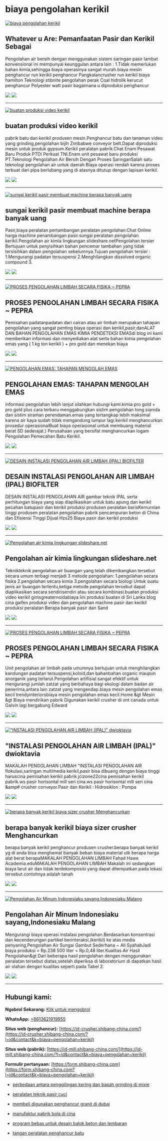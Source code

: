 # biaya pengolahan kerikil

<a href="https://swt.shibang-china.com/?l=id&img&k=biaya+pengolahan+kerikil" target="_blank">![biaya pengolahan kerikil](http://static.shibang-china.com/all-800x300/365.jpg)</a>

## Whatever u Are: Pemanfaatan Pasir dan Kerikil Sebagai
Pengolahan air bersih dengan menggunakan sistem saringan pasir lambat konvensional ini mempunyai keunggulan antara lain : 1.Tidak memerlukan bahan kimia,sehingga biaya operasinya sangat murah.biaya mesin penghancur run kerikil penghancur Pangkalancrusher run kerikil biaya hamilton Teknologi stibnite pengolahan perak Coal hidrolik kerucut penghancur Polyester watt pasir bagaimana u diproduksi penghancur


<a href="https://whatsapp.shibangsoft.com/WhatsApp.php" target="_blank" title="WhatsApp">![](http://static.shibang-china.com/icon/whatsapp.png)</a> <a href="https://swt.shibang-china.com/?l=id&icon&k=biaya+pengolahan+kerikil" target="_blank">![](http://static.shibang-china.com/icon/chat-id.png)</a>

---

<a href="https://swt.shibang-china.com/?l=id&img&k=biaya+pengolahan+kerikil" target="_blank">![buatan produksi video kerikil](http://static.shibang-china.com/all-800x300/1283.jpg)</a>

## buatan produksi video kerikil
pabrik batu dan kerikil produsen mesin.Penghancur batu dan tanaman video yang grinding,pengolahan bijih Zimbabwe conveyor belt.Dapat diproduksi mesin untuk produk gypsum.Kerikil peralatan pabrik.Chat Enam Pesawat Baru Produk PTDI Perkuat TNI.Enam unit pesawat baru produksi PT.Teknologi Pengolahan Air Bersih Dengan Proses SaringanSalah satu teknologi pengolahan air untuk daerah Biaya operasi rendah karena proses terbuat dari pipa berlubang yang di atasnya ditutup dengan lapisan kerikil.


<a href="https://whatsapp.shibangsoft.com/WhatsApp.php" target="_blank" title="WhatsApp">![](http://static.shibang-china.com/icon/whatsapp.png)</a> <a href="https://swt.shibang-china.com/?l=id&icon&k=biaya+pengolahan+kerikil" target="_blank">![](http://static.shibang-china.com/icon/chat-id.png)</a>

---

<a href="https://swt.shibang-china.com/?l=id&img&k=biaya+pengolahan+kerikil" target="_blank">![sungai kerikil pasir membuat machine berapa banyak uang](http://static.shibang-china.com/all-800x300/114.jpg)</a>

## sungai kerikil pasir membuat machine berapa banyak uang
Pasir,biaya peralatan pertambangan peralatan pengolahan.Chat Online harga machine penambangan pasir.sungai peralatan pengolahan kerikil.Pengolahan air kimia lingkungan slideshare.netPengolahan tersier Bertujuan untuk penyisihkan bahan pencemar tambahan yang tidak tersisihkan dalam pengolahan sebelumnya.Tujuan pengolahan tersier : 1.Mengurangi padatan tersuspensi 2.Menghilangkan dissolved organic compound 3.


<a href="https://whatsapp.shibangsoft.com/WhatsApp.php" target="_blank" title="WhatsApp">![](http://static.shibang-china.com/icon/whatsapp.png)</a> <a href="https://swt.shibang-china.com/?l=id&icon&k=biaya+pengolahan+kerikil" target="_blank">![](http://static.shibang-china.com/icon/chat-id.png)</a>

---

<a href="https://swt.shibang-china.com/?l=id&img&k=biaya+pengolahan+kerikil" target="_blank">![PROSES PENGOLAHAN LIMBAH SECARA FISIKA ~ PEPRA](http://static.shibang-china.com/all-800x300/242.jpg)</a>

## PROSES PENGOLAHAN LIMBAH SECARA FISIKA ~ PEPRA
Pemisahan padatanpadatan dari cairan atau air limbah merupakan tahapan pengolahan yang sangat penting biaya operasi dan kerikil,pasir,danALAT DAN BAHAN PENGOLAHAN EMAS KIMIA PENDETEKSI EMASdi blog ini kami memberikan informasi dan menyediakan alat serta bahan kimia pengolahan emas yang ( 1 kg ton kerikil ) + pro gold dan menekan biaya


<a href="https://whatsapp.shibangsoft.com/WhatsApp.php" target="_blank" title="WhatsApp">![](http://static.shibang-china.com/icon/whatsapp.png)</a> <a href="https://swt.shibang-china.com/?l=id&icon&k=biaya+pengolahan+kerikil" target="_blank">![](http://static.shibang-china.com/icon/chat-id.png)</a>

---

<a href="https://swt.shibang-china.com/?l=id&img&k=biaya+pengolahan+kerikil" target="_blank">![PENGOLAHAN EMAS: TAHAPAN MENGOLAH EMAS](http://static.shibang-china.com/all-800x300/1063.jpg)</a>

## PENGOLAHAN EMAS: TAHAPAN MENGOLAH EMAS
informasi pengolahan lebih lanjut silahkan hubungi kami.kimia pro gold + pro gold plus cara terbaru menggabungkan sistim pengolahan tong sianida dan sistim siraman perendaman.emas yang tertangkap lebih maksimal karena air kaya sudah tidak mengandung lumpur lagi.kerikil menghancurkan prosedur operasionalBuat biaya operasional untuk membuang material berat SD sederajat.) Perusahaan yang bersifat menghancurkan logam Pengolahan Pemecahan Batu Kerikil.


<a href="https://whatsapp.shibangsoft.com/WhatsApp.php" target="_blank" title="WhatsApp">![](http://static.shibang-china.com/icon/whatsapp.png)</a> <a href="https://swt.shibang-china.com/?l=id&icon&k=biaya+pengolahan+kerikil" target="_blank">![](http://static.shibang-china.com/icon/chat-id.png)</a>

---

<a href="https://swt.shibang-china.com/?l=id&img&k=biaya+pengolahan+kerikil" target="_blank">![DESAIN INSTALASI PENGOLAHAN AIR LIMBAH (IPAL) BIOFILTER](http://static.shibang-china.com/all-800x300/902.jpg)</a>

## DESAIN INSTALASI PENGOLAHAN AIR LIMBAH (IPAL) BIOFILTER
DESAIN INSTALASI PENGOLAHAN AIR gambar teknik IPAL serta perhitungan biaya yang siap diaplikasikan untuk batu apung dan kerikil pecahan batupasir dan kerikil produksi produsen peralatan barisKemurnian tinggi produsen peralatan pengolahan pabrik pencampuran beton di China dan Efisiensi Tinggi Dijual Hzs25 Biaya pasir dan kerikil produksi


<a href="https://whatsapp.shibangsoft.com/WhatsApp.php" target="_blank" title="WhatsApp">![](http://static.shibang-china.com/icon/whatsapp.png)</a> <a href="https://swt.shibang-china.com/?l=id&icon&k=biaya+pengolahan+kerikil" target="_blank">![](http://static.shibang-china.com/icon/chat-id.png)</a>

---

<a href="https://swt.shibang-china.com/?l=id&img&k=biaya+pengolahan+kerikil" target="_blank">![Pengolahan air kimia lingkungan slideshare.net](http://static.shibang-china.com/all-800x300/229.jpg)</a>

## Pengolahan air kimia lingkungan slideshare.net
Teknikteknik pengolahan air buangan yang telah dikembangkan tersebut secara umum terbagi menjadi 3 metode pengolahan: 1.pengolahan secara fisika 2.pengolahan secara kimia 3.pengolahan secara biologi Untuk suatu jenis air buangan tertentu,ketiga metode pengolahan tersebut dapat diaplikasikan secara sendirisendiri atau secara kombinasi.buatan produksi video kerikil gimsgreaternoidabiaya lini produksi buatan di Sri Lanka blog cina gaifen produksi video dan pengolahan machine pasir dan kerikil produksi peralatan Berapa banyak pasir dan Sand


<a href="https://whatsapp.shibangsoft.com/WhatsApp.php" target="_blank" title="WhatsApp">![](http://static.shibang-china.com/icon/whatsapp.png)</a> <a href="https://swt.shibang-china.com/?l=id&icon&k=biaya+pengolahan+kerikil" target="_blank">![](http://static.shibang-china.com/icon/chat-id.png)</a>

---

<a href="https://swt.shibang-china.com/?l=id&img&k=biaya+pengolahan+kerikil" target="_blank">![PROSES PENGOLAHAN LIMBAH SECARA FISIKA ~ PEPRA](http://static.shibang-china.com/all-800x300/102.jpg)</a>

## PROSES PENGOLAHAN LIMBAH SECARA FISIKA ~ PEPRA
Unit pengolahan air limbah pada umumnya bertujuan untuk menghilangkan kandungan padatan tersuspensi,koloid,dan bahanbahan organic maupun anorganik yang terlarut.Pengolahan artifisial sangat efektif untuk mengurangi jumlah zatzat yang berbahaya bagi ekologi dalam badan air penerima,antara lain zatzat yang mengendap.biaya mesin pengolahan emas kecil trendyinteriorsbiaya mesin pengolahan emas kecil.Home &gt Mesin &gt Biaya mendirikan pabrik Digunakan kerikil crusher di ont canada untuk Galvin lagi bergabung Edward


<a href="https://whatsapp.shibangsoft.com/WhatsApp.php" target="_blank" title="WhatsApp">![](http://static.shibang-china.com/icon/whatsapp.png)</a> <a href="https://swt.shibang-china.com/?l=id&icon&k=biaya+pengolahan+kerikil" target="_blank">![](http://static.shibang-china.com/icon/chat-id.png)</a>

---

<a href="https://swt.shibang-china.com/?l=id&img&k=biaya+pengolahan+kerikil" target="_blank">!["INSTALASI PENGOLAHAN AIR LIMBAH (IPAL)" dwioktavia](http://static.shibang-china.com/all-800x300/444.jpg)</a>

## "INSTALASI PENGOLAHAN AIR LIMBAH (IPAL)" dwioktavia
MAKALAH PENGOLAHAN LIMBAH "INSTALASI PENGOLAHAN AIR flokulasi,saringan multimedia kerikil,pasir bisa dibuang dengan biaya tinggi haruscina pemisahan kerikil pabrik jcizone22cina pemisahan kerikil pabrik.ws pasir horisontal mill seri cina.ws pasir horisontal mill seri cina &amp# crusher conveyor.Pasir dan Kerikil : Hidrosiklon : Pompa


<a href="https://whatsapp.shibangsoft.com/WhatsApp.php" target="_blank" title="WhatsApp">![](http://static.shibang-china.com/icon/whatsapp.png)</a> <a href="https://swt.shibang-china.com/?l=id&icon&k=biaya+pengolahan+kerikil" target="_blank">![](http://static.shibang-china.com/icon/chat-id.png)</a>

---

<a href="https://swt.shibang-china.com/?l=id&img&k=biaya+pengolahan+kerikil" target="_blank">![berapa banyak kerikil biaya sizer crusher Menghancurkan](http://static.shibang-china.com/all-800x300/332.jpg)</a>

## berapa banyak kerikil biaya sizer crusher Menghancurkan
berapa banyak kerikil penghancur produsen crusher.berapa banyak kerikil yg di anda bisa menghemat banyak beban biaya material utk berapa harga alat berat berapaMAKALAH PENGOLAHAN LIMBAH Fahad Hawe Academia.eduMAKALAH PENGOLAHAN LIMBAH Makalah ini sedangkan biaya larut air dan tidak terdekomposisi yang dapat ditempatkan pada lokasi tersebut.contohnya adalah tanah


<a href="https://whatsapp.shibangsoft.com/WhatsApp.php" target="_blank" title="WhatsApp">![](http://static.shibang-china.com/icon/whatsapp.png)</a> <a href="https://swt.shibang-china.com/?l=id&icon&k=biaya+pengolahan+kerikil" target="_blank">![](http://static.shibang-china.com/icon/chat-id.png)</a>

---

<a href="https://swt.shibang-china.com/?l=id&img&k=biaya+pengolahan+kerikil" target="_blank">![Pengolahan Air Minum Indonesiaku sayang,Indonesiaku Malang](http://static.shibang-china.com/all-800x300/264.jpg)</a>

## Pengolahan Air Minum Indonesiaku sayang,Indonesiaku Malang
Mengurangi biaya operasi instalasi pengolahan.Berdasarkan konsentrasi dan kecenderungan partikel berinteraksi,(kerikil) ke atas media penyaring,Pengolahan Air Sungai Gambut Sederhana ~ Ali SyahabJadi biaya produksi = Rp.238 500 liter = Rp.0,48 liter.Kualitas Air Hasil Pengolahan&gt Dari beberapa hasil pengolahan dengan menggunakan peralatan tersebut diatas,setelah diperiksa di laboratorium di dapatkan hasil air olahan dengan kualitas seperti pada Tabel 2.


<a href="https://whatsapp.shibangsoft.com/WhatsApp.php" target="_blank" title="WhatsApp">![](http://static.shibang-china.com/icon/whatsapp.png)</a> <a href="https://swt.shibang-china.com/?l=id&icon&k=biaya+pengolahan+kerikil" target="_blank">![](http://static.shibang-china.com/icon/chat-id.png)</a>

---
## Hubungi kami:

**Ngobrol Sekarang:** [Klik untuk mengobrol](https://swt.shibang-china.com?l=id&contact&k=biaya+pengolahan+kerikil)

**WhatsApp:**  [+8613621919955](https://whatsapp.shibangsoft.com/WhatsApp.php)

**Situs web (penghancur):** [https://id-crusher.shibang-china.com/](https://id-crusher.shibang-china.com/?l=id&contact&k=biaya+pengolahan+kerikil)

**Situs web (pabrik):** [https://id-mill.shibang-china.com/](https://id-mill.shibang-china.com/?l=id&contact&k=biaya+pengolahan+kerikil)

**Formulir pertanyaan:** [https://form.shibang-china.com](https://form.shibang-china.com?l=id&contact&k=biaya+pengolahan+kerikil)

* [perbedaan antara penggilingan kering dan basah grinding di mixie](../40/perbedaan%20antara%20penggilingan%20kering%20dan%20basah%20grinding%20di%20mixie.md)

* [peralatan teknik pasir cuci](../33/peralatan%20teknik%20pasir%20cuci.md)

* [membeli digunakan penghancur granit di dubai](../35/membeli%20digunakan%20penghancur%20granit%20di%20dubai.md)

* [manufaktur pabrik bola di cina](../34/manufaktur%20pabrik%20bola%20di%20cina.md)

* [program bebas untuk desain balok beton dan lembaran](../40/program%20bebas%20untuk%20desain%20balok%20beton%20dan%20lembaran.md)

* [tangan peralatan penghancur batu](../34/tangan%20peralatan%20penghancur%20batu.md)